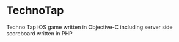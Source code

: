 # TechnoTap
Techno Tap iOS game written in Objective-C including server side scoreboard written in PHP
